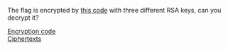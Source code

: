 The flag is encrypted by [this code](ASISquals2015-cross-check_cross_check.py) with three different RSA keys, can you decrypt it?

[Encryption code](ASISquals2015-cross-check_cross_check.py)  
[Ciphertexts](ASISquals2015-cross-check_all.txt)
